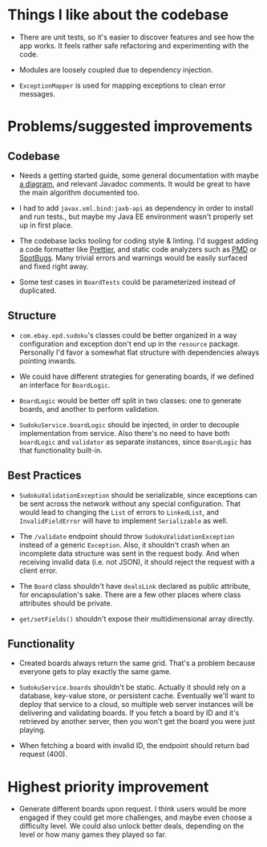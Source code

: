 # Things I like about the codebase

* There are unit tests, so it's easier to discover features and see how the app works.
It feels rather safe refactoring and experimenting with the code.

* Modules are loosely coupled due to dependency injection.

* `ExceptionMapper` is used for mapping exceptions to clean error messages.


# Problems/suggested improvements

## Codebase

* Needs a getting started guide, some general documentation with maybe [a diagram](https://yuml.me/edit/9d038d7e), and relevant Javadoc comments.
It would be great to have the main algorithm documented too.

* I had to add `javax.xml.bind:jaxb-api` as dependency in order to install and run tests., but maybe my Java EE environment wasn't properly set up in first place.

* The codebase lacks tooling for coding style & linting.
I'd suggest adding a code formatter like [Prettier](https://github.com/jhipster/prettier-java), and static code analyzers such as [PMD](https://pmd.github.io) or [SpotBugs](https://spotbugs.github.io).
Many trivial errors and warnings would be easily surfaced and fixed right away.

* Some test cases in `BoardTests` could be parameterized instead of duplicated.

## Structure

* `com.ebay.epd.sudoku`'s classes could be better organized in a way configuration and exception don't end up in the `resource` package.
Personally I'd favor a somewhat flat structure with dependencies always pointing inwards.

* We could have different strategies for generating boards, if we defined an interface for `BoardLogic`.

* `BoardLogic` would be better off split in two classes: one to generate boards, and another to perform validation.

* `SudokuService.boardLogic` should be injected, in order to decouple implementation from service.
Also there's no need to have both `boardLogic` and `validator` as separate instances, since `BoardLogic` has that functionality built-in.

## Best Practices

* `SudokuValidationException` should be serializable, since exceptions can be sent across the network without any special configuration.
That would lead to changing the `List` of errors to `LinkedList`, and `InvalidFieldError` will have to implement `Serializable` as well.

* The `/validate` endpoint should throw `SudokuValidationException` instead of a generic `Exception`.
Also, it shouldn't crash when an incomplete data structure was sent in the request body.
And when receiving invalid data (i.e. not JSON), it should reject the request with a client error.

* The `Board` class shouldn't have `dealsLink` declared as public attribute, for encapsulation's sake.
There are a few other places where class attributes should be private.

* `get/setFields()` shouldn't expose their multidimensional array directly.

## Functionality

* Created boards always return the same grid.
That's a problem because everyone gets to play exactly the same game.

* `SudokuService.boards` shouldn't be static.
Actually it should rely on a database, key-value store, or persistent cache.
Eventually we'll want to deploy that service to a cloud, so multiple web server instances will be delivering and validating boards.
If you fetch a board by ID and it's retrieved by another server, then you won't get the board you were just playing.

* When fetching a board with invalid ID, the endpoint should return bad request (400).


# Highest priority improvement

* Generate different boards upon request.
I think users would be more engaged if they could get more challenges, and maybe even choose a difficulty level.
We could also unlock better deals, depending on the level or how many games they played so far.
